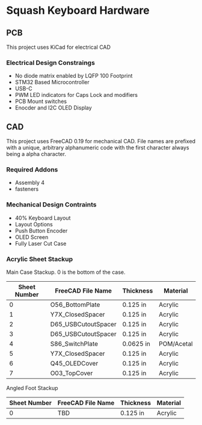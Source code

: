 # Squash Keyboard Hardware

## PCB

This project uses KiCad for electrical CAD

### Electrical Design Constraings
- No diode matrix enabled by LQFP 100 Footprint
- STM32 Based Microcontroller
- USB-C
- PWM LED indicators for Caps Lock and modifiers
- PCB Mount switches
- Enocder and I2C OLED Display

## CAD

This project uses FreeCAD 0.19 for mechanical CAD. File names are prefixed with a unique, arbitrary alphanumeric code with the first character always being a alpha character.

### Required Addons
- Assembly 4
- fasteners

### Mechanical Design Contraints
- 40% Keyboard Layout
- Layout Options
- Push Button Encoder
- OLED Screen
- Fully Laser Cut Case

### Acrylic Sheet Stackup

Main Case Stackup. 0 is the bottom of the case.

| Sheet Number | FreeCAD File Name | Thickness | Material |
| - | - | - | - |
| 0 | O56_BottomPlate | 0.125 in | Acrylic |
| 1 | Y7X_ClosedSpacer | 0.125 in | Acrylic |
| 2 | D65_USBCutoutSpacer | 0.125 in | Acrylic |
| 3 | D65_USBCutoutSpacer | 0.125 in | Acrylic |
| 4 | S86_SwitchPlate | 0.0625 in | POM/Acetal |
| 5 | Y7X_ClosedSpacer | 0.125 in | Acrylic |
| 6 | Q45_OLEDCover | 0.125 in | Acrylic |
| 7 | O03_TopCover | 0.125 in | Acrylic |

Angled Foot Stackup

| Sheet Number | FreeCAD File Name | Thickness | Material |
| - | - | - | - |
| 0 | TBD | 0.125 in | Acrylic |
